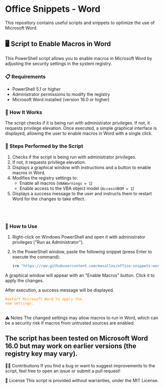 # Office Snippets - Word

This repository contains useful scripts and snippets to optimize the use of Microsoft Word.

## 🖥️ Script to Enable Macros in Word

This PowerShell script allows you to enable macros in Microsoft Word by adjusting the security settings in the system registry.

### 📋 Requirements
- PowerShell 5.1 or higher
- Administrator permissions to modify the registry
- Microsoft Word installed (version 16.0 or higher)

### 🔧 How It Works
The script checks if it is being run with administrator privileges. If not, it requests privilege elevation. Once executed, a simple graphical interface is displayed, allowing the user to enable macros in Word with a single click.

### 🔄 Steps Performed by the Script
1. Checks if the script is being run with administrator privileges.
2. If not, it requests privilege elevation.
3. Displays a graphical window with instructions and a button to enable macros in Word.
4. Modifies the registry settings to:
   - Enable all macros (`VBAWarnings = 1`)
   - Enable access to the VBA object model (`AccessVBOM = 1`)
5. Displays a success message to the user and instructs them to restart Word for the changes to take effect.

<br>
<br>

### 📝 How to Use
1. Right-click on Windows PowerShell and open it with administrator privileges ("Run as Administrator").
2. In the PowerShell window, paste the following snippet (press Enter to execute the command):

   ```powershell
   irm "https://raw.githubusercontent.com/masalles/office-snippets-word/refs/heads/main/enable_macros_word.ps1" | iex
   ```
A graphical window will appear with an "Enable Macros" button. Click it to apply the changes.

After execution, a success message will be displayed.

<code style="color : darkorange">Restart Microsoft Word to apply the new settings.</code>
<br>
<br>

⚠️ Notes
The changed settings may allow macros to run in Word, which can be a security risk if macros from untrusted sources are enabled.

The script has been tested on Microsoft Word 16.0 but may work on earlier versions (the registry key may vary).
---

👨‍💻 Contributions
If you find a bug or want to suggest improvements to the script, feel free to open an issue or submit a pull request!

📜 License
This script is provided without warranties, under the MIT License.
